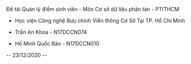 Đề tài Quản lý điểm sinh viên - Môn Cơ sở dữ liệu phân tán - PTITHCM
- Học viện Công nghệ Bưu chính Viễn thông Cơ Sở Tại TP. Hồ Chí Minh

- Trần An Khoa - N17DCCN074
- Hồ Minh Quốc Bảo - N17DCCN010

-- 23/12/2020 --
